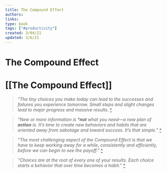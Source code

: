```yaml
---
title: The Compound Effect
authors: 
links: 
type: book
tags: ["#productivity"] 
created: 3/04/21
updated: 3/6/21
---
```


# The Compound Effect


#  [[The Compound Effect]]

> _"The tiny choices you make today can lead to the successes and failures you experience tomorrow. Small steps and slight changes lead to major progress and massive results._ [^](https://www.meaningfulhq.com/the-compound-effect.html)

> _“New or more information is ***not** what you need—a new plan of **action** is. It’s time to create new behaviors and habits that are oriented away from sabotage and toward success. It’s that simple.”_ [^](https://www.meaningfulhq.com/the-compound-effect.html)

> _“The most challenging aspect of the Compound Effect is that we have to keep working away for a while, consistently and efficiently, before we can begin to see the payoff.”_ [^](https://www.meaningfulhq.com/the-compound-effect.html)

> _“Choices are at the root of every one of your results. Each choice starts a behavior that over time becomes a habit.”_ [^](https://www.meaningfulhq.com/the-compound-effect.html)